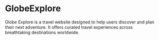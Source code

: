 # GlobeExplore
Globe Explore is a travel website designed to help users discover and plan their next adventure. It offers curated travel experiences across breathtaking destinations worldwide.
